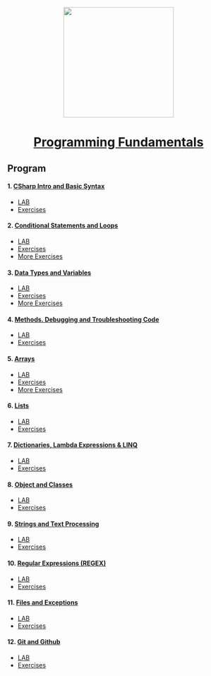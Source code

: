 <p align="center"><img src="http://spaceappschallengebulgaria.eu/sites/default/files/softuni.png" width = 250 /></p>

# <a href="https://softuni.bg/trainings/1939/programming-fundamentals-may-2018"><p align="center"> Programming Fundamentals <p></a>

## Program
#### 1. <a href="https://github.com/kallyy7/Programming-Fundamentals/tree/master/CSharp%20Intro%20and%20Basic%20Syntax" > CSharp Intro and Basic Syntax </a>
- <a href="https://github.com/kallyy7/Programming-Fundamentals/tree/master/CSharp%20Intro%20and%20Basic%20Syntax/LAB" > LAB </a>
- <a href="https://github.com/kallyy7/Programming-Fundamentals/tree/master/CSharp%20Intro%20and%20Basic%20Syntax/Exercises" > Exercises </a>
#### 2. <a href="https://github.com/kallyy7/Programming-Fundamentals/tree/master/CSharpConditionalStatementsAndLoops" > Conditional Statements and Loops </a>
- <a href="https://github.com/kallyy7/Programming-Fundamentals/tree/master/CSharp%20Intro%20and%20Basic%20Syntax/LAB" > LAB </a>
- <a href="https://github.com/kallyy7/Programming-Fundamentals/tree/master/CSharpConditionalStatementsAndLoops/EXERCISES" > Exercises </a>
- <a href="https://github.com/kallyy7/Programming-Fundamentals/tree/master/CSharpConditionalStatementsAndLoops/More-Exercises" > More Exercises </a>
#### 3. <a href="https://github.com/kallyy7/Programming-Fundamentals/tree/master/CSharp%20Intro%20and%20Basic%20Syntax/LAB" > Data Types and Variables </a>
- <a href="https://github.com/kallyy7/Programming-Fundamentals/tree/master/Data%20Types%20and%20Variables/LAB" > LAB </a>
- <a href="https://github.com/kallyy7/Programming-Fundamentals/tree/master/Data%20Types%20and%20Variables/Exercises" > Exercises </a>
- <a href="https://github.com/kallyy7/Programming-Fundamentals/tree/master/Data%20Types%20and%20Variables/More-Exercises" > More Exercises </a>
#### 4. <a href="https://github.com/kallyy7/Programming-Fundamentals/tree/master/Methods.%20Debugging%20and%20Troubleshooting%20Code" > Methods. Debugging and Troubleshooting Code </a>
- <a href="https://github.com/kallyy7/Programming-Fundamentals/tree/master/Methods.%20Debugging%20and%20Troubleshooting%20Code/LAB" > LAB </a>
- <a href="https://github.com/kallyy7/Programming-Fundamentals/tree/master/Methods.%20Debugging%20and%20Troubleshooting%20Code/Exercises" > Exercises </a>
#### 5. <a href="https://github.com/kallyy7/Programming-Fundamentals/tree/master/Arrays" > Arrays </a>
- <a href="https://github.com/kallyy7/Programming-Fundamentals/tree/master/Arrays/Lab" > LAB </a>
- <a href="https://github.com/kallyy7/Programming-Fundamentals/tree/master/Arrays/Exercises" > Exercises </a>
- <a href="https://github.com/kallyy7/Programming-Fundamentals/tree/master/Arrays/More%20Exercises" > More Exercises </a>
#### 6. <a href="https://github.com/kallyy7/Programming-Fundamentals/tree/master/Lists" > Lists </a>
- <a href="https://github.com/kallyy7/Programming-Fundamentals/tree/master/Lists/LAB" > LAB </a>
- <a href="https://github.com/kallyy7/Programming-Fundamentals/tree/master/Lists" > Exercises </a>
#### 7. <a href="https://github.com/kallyy7/Programming-Fundamentals/tree/master/Lists" > Dictionaries, Lambda Expressions & LINQ </a>
- <a href="https://github.com/kallyy7/Programming-Fundamentals/tree/master/Dictionaries-%20Lambda%20Expressions%20and%20LINQ/LAB" > LAB </a>
- <a href="https://github.com/kallyy7/Programming-Fundamentals/tree/master/Dictionaries-%20Lambda%20Expressions%20and%20LINQ/Exercises" > Exercises </a>

#### 8. <a href="https://github.com/kallyy7/Programming-Fundamentals/tree/master/Objects%20and%20Classes" > Object and Classes </a>
- <a href="https://github.com/kallyy7/Programming-Fundamentals/tree/master/Objects%20and%20Classes/LAB" > LAB </a>
- <a href="https://github.com/kallyy7/Programming-Fundamentals/tree/master/Objects%20and%20Classes/Exercises" > Exercises </a>
#### 9. <a href="https://github.com/kallyy7/Programming-Fundamentals/tree/master/Strings%20and%20Text%20Processing" > Strings and Text Processing </a>
- <a href="" > LAB </a>
- <a href="" > Exercises </a>
#### 10. <a href="https://github.com/kallyy7/Programming-Fundamentals/tree/master/Regular%20Expressions-REGEX" > Regular Expressions (REGEX) </a>
- <a href="" > LAB </a>
- <a href="" > Exercises </a>
#### 11. <a href="" > Files and Exceptions </a>
- <a href="" > LAB </a>
- <a href="" > Exercises </a>
#### 12. <a href="" > Git and Github </a>
- <a href="" > LAB </a>
- <a href="" > Exercises </a>



